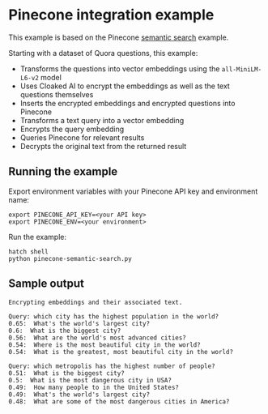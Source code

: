 # Pinecone integration example

This example is based on the Pinecone [semantic search](https://github.com/pinecone-io/examples/blob/master/learn/search/semantic-search/semantic-search.ipynb) example.

Starting with a dataset of Quora questions, this example:

- Transforms the questions into vector embeddings using the `all-MiniLM-L6-v2` model
- Uses Cloaked AI to encrypt the embeddings as well as the text questions themselves
- Inserts the encrypted embeddings and encrypted questions into Pinecone
- Transforms a text query into a vector embedding
- Encrypts the query embedding
- Queries Pinecone for relevant results
- Decrypts the original text from the returned result

## Running the example

Export environment variables with your Pinecone API key and environment name:

```
export PINECONE_API_KEY=<your API key>
export PINECONE_ENV=<your environment>
```

Run the example:

```
hatch shell
python pinecone-semantic-search.py
```

## Sample output

```
Encrypting embeddings and their associated text.

Query: which city has the highest population in the world?
0.65:  What's the world's largest city?
0.6:  What is the biggest city?
0.56:  What are the world's most advanced cities?
0.54:  Where is the most beautiful city in the world?
0.54:  What is the greatest, most beautiful city in the world?

Query: which metropolis has the highest number of people?
0.51:  What is the biggest city?
0.5:  What is the most dangerous city in USA?
0.49:  How many people to in the United States?
0.49:  What's the world's largest city?
0.48:  What are some of the most dangerous cities in America?
```
